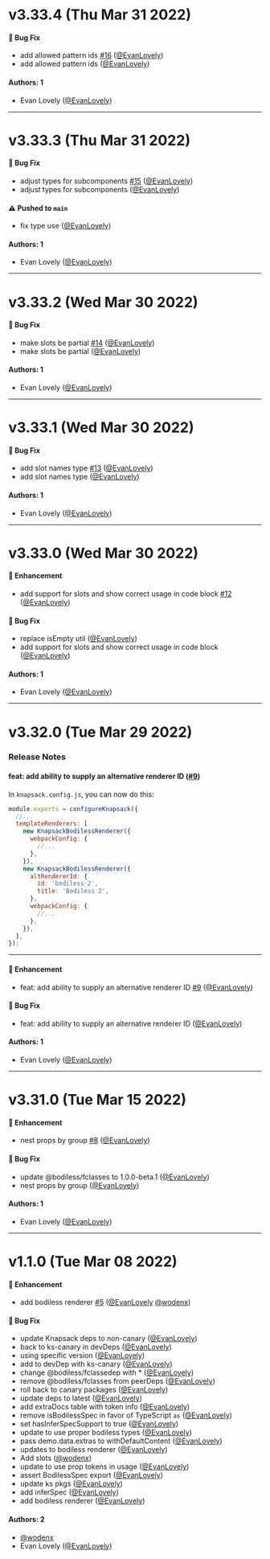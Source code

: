# v3.33.4 (Thu Mar 31 2022)

#### 🐛 Bug Fix

- add allowed pattern ids [#16](https://github.com/knapsack-cloud-internal/knapsack-jnj-pkgs/pull/16) ([@EvanLovely](https://github.com/EvanLovely))
- add allowed pattern ids ([@EvanLovely](https://github.com/EvanLovely))

#### Authors: 1

- Evan Lovely ([@EvanLovely](https://github.com/EvanLovely))

---

# v3.33.3 (Thu Mar 31 2022)

#### 🐛 Bug Fix

- adjust types for subcomponents [#15](https://github.com/knapsack-cloud-internal/knapsack-jnj-pkgs/pull/15) ([@EvanLovely](https://github.com/EvanLovely))
- adjust types for subcomponents ([@EvanLovely](https://github.com/EvanLovely))

#### ⚠️ Pushed to `main`

- fix type use ([@EvanLovely](https://github.com/EvanLovely))

#### Authors: 1

- Evan Lovely ([@EvanLovely](https://github.com/EvanLovely))

---

# v3.33.2 (Wed Mar 30 2022)

#### 🐛 Bug Fix

- make slots be partial [#14](https://github.com/knapsack-cloud-internal/knapsack-jnj-pkgs/pull/14) ([@EvanLovely](https://github.com/EvanLovely))
- make slots be partial ([@EvanLovely](https://github.com/EvanLovely))

#### Authors: 1

- Evan Lovely ([@EvanLovely](https://github.com/EvanLovely))

---

# v3.33.1 (Wed Mar 30 2022)

#### 🐛 Bug Fix

- add slot names type [#13](https://github.com/knapsack-cloud-internal/knapsack-jnj-pkgs/pull/13) ([@EvanLovely](https://github.com/EvanLovely))
- add slot names type ([@EvanLovely](https://github.com/EvanLovely))

#### Authors: 1

- Evan Lovely ([@EvanLovely](https://github.com/EvanLovely))

---

# v3.33.0 (Wed Mar 30 2022)

#### 🚀 Enhancement

- add support for slots and show correct usage in code block [#12](https://github.com/knapsack-cloud-internal/knapsack-jnj-pkgs/pull/12) ([@EvanLovely](https://github.com/EvanLovely))

#### 🐛 Bug Fix

- replace isEmpty util ([@EvanLovely](https://github.com/EvanLovely))
- add support for slots and show correct usage in code block ([@EvanLovely](https://github.com/EvanLovely))

#### Authors: 1

- Evan Lovely ([@EvanLovely](https://github.com/EvanLovely))

---

# v3.32.0 (Tue Mar 29 2022)

### Release Notes

#### feat: add ability to supply an alternative renderer ID ([#9](https://github.com/knapsack-cloud-internal/knapsack-jnj-pkgs/pull/9))

In `knapsack.config.js`, you can now do this:

```js
module.exports = configureKnapsack({
  //...
  templateRenderers: [
    new KnapsackBodilessRenderer({
      webpackConfig: {
        //...
      },
    }),
    new KnapsackBodilessRenderer({
      altRendererId: {
        id: 'bodiless-2',
        title: 'Bodiless 2',
      },
      webpackConfig: {
        //...
      },
    }),
  ],
});
```

---

#### 🚀 Enhancement

- feat: add ability to supply an alternative renderer ID [#9](https://github.com/knapsack-cloud-internal/knapsack-jnj-pkgs/pull/9) ([@EvanLovely](https://github.com/EvanLovely))

#### 🐛 Bug Fix

- feat: add ability to supply an alternative renderer ID ([@EvanLovely](https://github.com/EvanLovely))

#### Authors: 1

- Evan Lovely ([@EvanLovely](https://github.com/EvanLovely))

---

# v3.31.0 (Tue Mar 15 2022)

#### 🚀 Enhancement

- nest props by group [#8](https://github.com/knapsack-cloud-internal/knapsack-jnj-pkgs/pull/8) ([@EvanLovely](https://github.com/EvanLovely))

#### 🐛 Bug Fix

- update @bodiless/fclasses to 1.0.0-beta.1 ([@EvanLovely](https://github.com/EvanLovely))
- nest props by group ([@EvanLovely](https://github.com/EvanLovely))

#### Authors: 1

- Evan Lovely ([@EvanLovely](https://github.com/EvanLovely))

---

# v1.1.0 (Tue Mar 08 2022)

#### 🚀 Enhancement

- add bodiless renderer [#5](https://github.com/knapsack-cloud-internal/knapsack-jnj-pkgs/pull/5) ([@EvanLovely](https://github.com/EvanLovely) [@wodenx](https://github.com/wodenx))

#### 🐛 Bug Fix

- update Knapsack deps to non-canary ([@EvanLovely](https://github.com/EvanLovely))
- back to ks-canary in devDeps ([@EvanLovely](https://github.com/EvanLovely))
- using specific version ([@EvanLovely](https://github.com/EvanLovely))
- add to devDep with ks-canary ([@EvanLovely](https://github.com/EvanLovely))
- change @bodiless/fclassedep with * ([@EvanLovely](https://github.com/EvanLovely))
- remove @bodiless/fclasses from peerDeps ([@EvanLovely](https://github.com/EvanLovely))
- roll back to canary packages ([@EvanLovely](https://github.com/EvanLovely))
- update deps to latest ([@EvanLovely](https://github.com/EvanLovely))
- add extraDocs table with token info ([@EvanLovely](https://github.com/EvanLovely))
- remove isBodilessSpec in favor of TypeScript `as` ([@EvanLovely](https://github.com/EvanLovely))
- set hasInferSpecSupport to true ([@EvanLovely](https://github.com/EvanLovely))
- update to use proper bodiless types ([@EvanLovely](https://github.com/EvanLovely))
- pass demo.data.extras to withDefaultContent ([@EvanLovely](https://github.com/EvanLovely))
- updates to bodiless renderer ([@EvanLovely](https://github.com/EvanLovely))
- Add slots ([@wodenx](https://github.com/wodenx))
- update to use prop tokens in usage ([@EvanLovely](https://github.com/EvanLovely))
- assert BodilessSpec export ([@EvanLovely](https://github.com/EvanLovely))
- update ks pkgs ([@EvanLovely](https://github.com/EvanLovely))
- add inferSpec ([@EvanLovely](https://github.com/EvanLovely))
- add bodiless renderer ([@EvanLovely](https://github.com/EvanLovely))

#### Authors: 2

- [@wodenx](https://github.com/wodenx)
- Evan Lovely ([@EvanLovely](https://github.com/EvanLovely))
